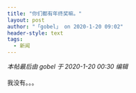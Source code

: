 ```yaml
---
title: "你们都有年终奖嘛。"
layout: post
author: "「gobel」 on 2020-1-20 09:02"
header-style: text
tags:
  - 新闻
---
```


<head></head>
<body>
 <i class="pstatus"> 本帖最后由 gobel 于 2020-1-20 00:30 编辑 </i>
 <br> 
 <br> 我没有。。。
 <br>
</body>


